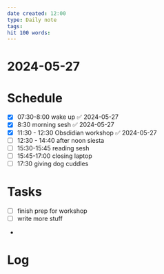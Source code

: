 ```yaml
---
date created: 12:00
type: Daily note
tags:
hit 100 words: 
---
```

# 2024-05-27 
# Schedule 
- [x] 07:30-8:00 wake up ✅ 2024-05-27
- [x] 8:30 morning sesh ✅ 2024-05-27
- [x] 11:30 - 12:30 Obsdidian workshop ✅ 2024-05-27
- [ ] 12:30 - 14:40 after noon siesta
- [ ] 15:30-15:45 reading sesh 
- [ ] 15:45-17:00 closing laptop 
- [ ] 17:30 giving dog cuddles 
# Tasks 
- [ ] finish prep for workshop
- [ ] write more stuff
- 

# Log
